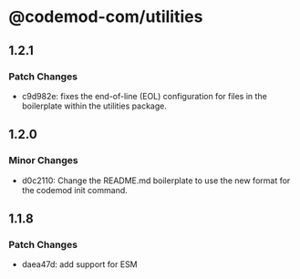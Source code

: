 # @codemod-com/utilities

## 1.2.1

### Patch Changes

- c9d982e: fixes the end-of-line (EOL) configuration for files in the boilerplate within the utilities package.

## 1.2.0

### Minor Changes

- d0c2110: Change the README.md boilerplate to use the new format for the codemod init command.

## 1.1.8

### Patch Changes

- daea47d: add support for ESM
